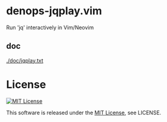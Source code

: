 # denops-jqplay.vim

Run 'jq' interactively in Vim/Neovim

## doc

[./doc/jqplay.txt](./doc/jqplay.txt)

# License

[![MIT License](http://img.shields.io/badge/license-MIT-blue.svg)](http://www.opensource.org/licenses/MIT)

This software is released under the
[MIT License](http://www.opensource.org/licenses/MIT), see LICENSE.
